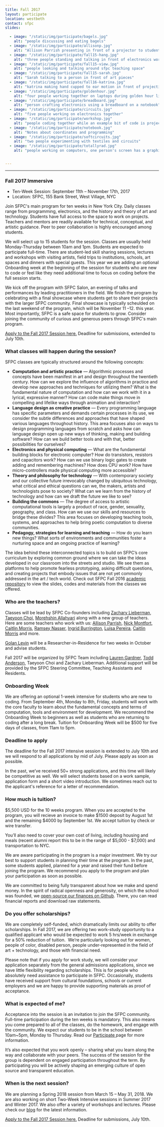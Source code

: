 ```yaml
---
title: Fall 2017
layout: participate
location: westbeth
contact: sfpc
slides:

  - image: "/static/img/participate/bagels.jpg"
    alt: "people discussing and eating bagels"
  - image: "/static/img/participate/allisonp.jpg"
    alt: "Allison Parrish presenting in front of a projector to students "
  - image: "/static/img/participate/fall15-hang.jpg"
    alt: "three people standing and talking in front of electronics workbench"
  - image: "/static/img/participate/fall15-view.jpg"
    alt: "people looking and talking around sfpc teaching space"
  - image: "/static/img/participate/fall15-sarah.jpg"
    alt: "Sarah talking to a person in front of art pieces"
  - image: "/static/img/participate/fall16-katrina.jpg"
    alt: "katrina making hand cupped to ear motion in front of projection"
  - image: "/static/img/participate/goldenhour.jpg"
    alt: "four people working together on laptops during golden hour lighting"
  - image: "/static/img/participate/breadboard.jpg"
    alt: "person crafting electronics using a breadboard on a notebook"
  - image: "/static/img/participate/circuits.jpg"
    alt: "five people working on electronics together"
  - image: "/static/img/participate/workshop.jpg"
    alt: "people coding together while an example bit of code is projected on a wall"
  - image: "/static/img/participate/notebook.jpg"
    alt: "Notes about coordinates and programming"
  - image: "/static/img/participate/softcircuits.jpg"
    alt: "two people experimenting with textiles and circuits"
  - image: "/static/img/participate/totallyrad.jpg"
    alt: "people working on computers, one person's screen has a graphic that says totally rad! on it"


---
```


***

### Fall 2017 Immersive
- Ten-Week Session: September 11th – November 17th, 2017
- Location: SFPC, 155 Bank Street, West Village, NYC

Join SFPC's main program for ten weeks in New York City. Daily classes range from programming, electronics, and the history and theory of art and technology. Students have full access to the space to work on projects. Teachers and mentors are readily available for technical, conceptual, and artistic guidance. Peer to peer collaboration is highly encouraged among students.

We will select up to 15 students for the session. Classes are usually held Monday-Thursday between 10am and 1pm. Students are expected to participate full-time.   There are student-led skill sharing sessions, lectures and workshops with visiting artists, field trips to institutions, schools, art spaces and dinners with special guests.
This year we are adding an optional Onboarding week at the beginning of the session for students who are new to code or feel like they need additional time to focus on coding before the full session starts.

We kick off the program with SFPC Salon, an evening of talks and performances by leading practitioners in the field. We finish the program by celebrating with a final showcase where students get to share their projects with the larger SFPC community. Final showcase is typically scheulded on the last weekend of the program, which will be November 11 –12. this year. Most importantly, SFPC is a safe space for students to grow. Consider joining the community of curious and generous peers through SFPC's main program.

<div class="alert alert-success" role="alert"> <a href="https://docs.google.com/forms/d/e/1FAIpQLScLz8Vsrl7Xq5qUF9nDDNC1CP4DISY3Rxbq2SH0b_EoluL7_A/viewform">Apply to the Fall 2017 Session here.</a> Deadline for submissions, extended to July 10th.
</div>

### What classes will happen during the session?

SFPC classes are typically structured around the following concepts:

- **Computation and artistic practice** — Algorithmic processes and concepts have been manifest in art and design throughout the twentieth century. How can we explore the influence of algorithms in practice and develop new approaches and techniques for utilizing them? What is the fundamental nature of computation and how can we work with it in a lyrical, expressive manner? How can code make things move in compelling and lifelike ways through animation and interaction?
- **Language design as creative practice** — Every programming language has specific parameters and demands certain processes in its use, we consider the subtle differences and approaches that have shaped various languages throughout history. This area focuses also on ways to design programming languages from scratch and asks how can language design open up new ways of thinking, making and building software? How can we build better tools and with that, better possibilities for ourselves?
- **Electronics and physical computing** — What are the fundamental building blocks for electronic computer? How do transistors, resistors and capacitors work? How can we use binary logic gates to create adding and remembering machines? How does CPU work? How have micro-controllers made physical computing more accessible?
- **Theory and philosophy for technology** — With contemporary society and our collective future irrevocably changed by ubiquitous technology, what critical and ethical questions can we, the makers, artists and technologists pose to society? What can we learn from the history of technology and how can we draft the future we like to see?
- **Building the commons** — The degree of access to artistic computational tools is largely a product of race, gender, sexuality, geography, and class. How can we use our skills and resources to bridge these divides? This area focuses on developing teaching tools, systems, and approaches to help bring poetic computation to diverse communities.
- **Pedagogy, strategies for learning and teaching** — How do you learn new things? What sorts of environments and communities foster a nurturing space and an ongoing practice of learning?


The idea behind these interconnected topics is to build on SFPC’s core curriculum by exploring common ground where we can take the ideas developed in our classroom into the streets and studio. We see them as platforms to help promote fearless prototyping, asking difficult questions, and creating projects that embody issues that are not yet commonly addressed in the art / tech world. Check out SFPC Fall 2016 [academic repository](https://github.com/SFPC/fall16) to view the slides, codes and materials from the classes we offered.

### Who are the teachers?

Classes will be lead by SFPC Co-founders including [Zachary Lieberman](http://thesystemis.com/), [Taeyoon Choi](http://taeyoonchoi.com/), [Morehshin Allahyari](http://www.morehshin.com/) along with a new group of teachers. Here are some teachers who work with us: [Allison Parrish](http://www.decontextualize.com/), [Nick Montfort](http://nickm.com), [Caitlin Morris](http://www.caitlinmorris.net/), [Ramsey Nasser](http://nas.sr/), [Ingrid Burrington](http://lifewinning.com/), [Luisa Pereira](http://www.luisaph.com/), [Caitlin Morris](http://www.caitlinmorris.net/) and more.

[Golan Levin](http://www.flong.com) will be a Researcher-in-Residence for two weeks in October and advise students.

Fall 2017 will be organized by SFPC Team including [Lauren Gardner](http://laurengardner.com/), [Todd Anderson](http://toddwords.com/), Taeyoon Choi and Zachary Lieberman. Additional support will be provided by the SFPC Steering Committee, Teaching Assistants and Residents.

### Onboarding Week

We are offering an optional 1-week intensive for students who are new to coding. From September 4th, Monday to 8th, Friday, students will work with the core faculty to learn about the fundamental concepts and terms of computation, tools and environment for development. We recommend the Onboarding Week to beginners as well as students who are returning to coding after a long break. Tuition for Onboarding Week will be $500 for five days of classes, from 11am to 5pm.



### Deadline to apply

The deadline for the Fall 2017 intensive session is extended to July 10th and we will respond to all applications by mid of July. Please apply as soon as possible.

In the past, we’ve received 50+ strong applications, and this time will likely be competitive as well. We will select students based on a work sample, application form and a short video introduction. We sometimes reach out to the applicant's reference for a letter of recommendation.

### How much is tuition?

$5,500 USD for the 10 weeks program. When you are accepted to the program, you will recieve an invoice to make $1500 deposit by August 1st and the remaining $4000 by September 1st. We accept tuition by check or wire transfer.

You’ll also need to cover your own cost of living, including housing and meals (recent alumni report this to be in the range of $5,000 - $7,000) and transportation to NYC.

We are aware participating in the program is a major investment. We try our best to support students in planning their time at the program. In the past, some students applied, planned for a year and raised their fund before joining the program. We recommend you apply to the program and plan your participation as soon as possible.

We are committed to being fully transparent about how we make and spend money. In the spirit of radical openness and generosity, on which the school was founded, we [open-source our finances on Github](http://github.com/sfpc/finance-and-administration). There, you can read financial reports and download raw statements.

### Do you offer scholarships?

We are completely self-funded, which dramatically limits our ability to offer scholarships. In Fall 2017, we are offering two work-study opportunity to a qualified applicant who would be expected to work 5 hrs/week in exchange for a 50% reduction of tuition.  We’re particularly looking out for women, people of color, disabled person, people under-represented in the field of art + technology, and those with financial need.

Please note that if you apply for work study, we will consider your application separately from the general admissions applications, since we have little flexibility regarding scholarships. This is for people who absolutely need assistance to participate in SFPC. Occasionally, students have received support from cultural foundations, schools or current employers and we are happy to provide supporting materials as proof of acceptance.

### What is expected of me?

Acceptance into the session is an invitation to join the SFPC community. Full-time participation during the ten weeks is mandatory. This also means you come prepared to all of the classes, do the homework, and engage with the community. We expect our students to be in the school between 10am~5pm, Monday to Thursday. Read our <a href="/participate/"> Participate </a> page for more information.

It’s also expected that you work openly – sharing what you learn along the way and collaborate with your peers. The success of the session for the group is dependent on engaged participation throughout the term. By participating you will be actively shaping an emerging culture of open source and transparent education.


### When is the next session?

We are planning a Spring 2018 session from March 15 – May 31, 2018. We are also working on short Two-Week Intensive sessions in Summer 2017 and Winter 2017. We also offer a variety of workshops and lectures. Please check our [blog](http://blog.sfpc.io) for the latest information.

<div class="alert alert-success" role="alert"> <a href="https://docs.google.com/forms/d/e/1FAIpQLScLz8Vsrl7Xq5qUF9nDDNC1CP4DISY3Rxbq2SH0b_EoluL7_A/viewform">Apply to the Fall 2017 Session here.</a> Deadline for submissions, July 10th.
</div>
